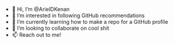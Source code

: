 - 👋 Hi, I’m @ArielDKenan
- 👀 I’m interested in following GitHub recommendations
- 🌱 I’m currently learning how to make a repo for a GitHub profile
- 💞️ I’m looking to collaborate on cool shit
- 📫 Reach out to me!

<!---
ArielDKenan/ArielDKenan is a ✨ special ✨ repository because its `README.md` (this file) appears on your GitHub profile.
You can click the Preview link to take a look at your changes.
--->
